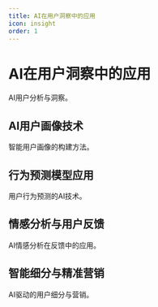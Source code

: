 ```yaml
---
title: AI在用户洞察中的应用
icon: insight
order: 1
---
```


# AI在用户洞察中的应用

AI用户分析与洞察。

## AI用户画像技术

智能用户画像的构建方法。

## 行为预测模型应用

用户行为预测的AI技术。

## 情感分析与用户反馈

AI情感分析在反馈中的应用。

## 智能细分与精准营销

AI驱动的用户细分与营销。

